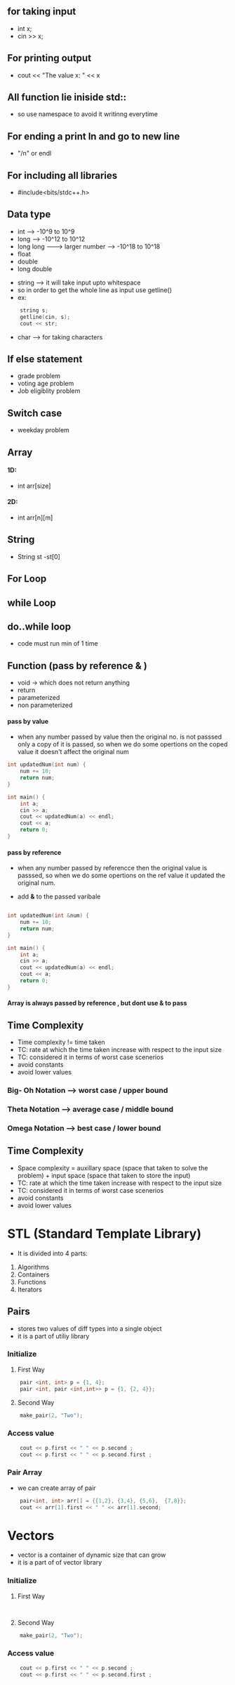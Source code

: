 ## for taking input
- int x;
- cin >> x;

## For printing output
- cout << "The value x: " << x

## All function lie iniside std::
- so use namespace to avoid it writinng everytime

## For ending a print ln and go to new line
- "/n" or endl

## For including all libraries 
-  #include<bits/stdc++.h>

## Data type
- int --> -10^9 to 10^9
- long --> -10^12 to 10^12
- long long ---> larger number --> -10^18 to 10^18
- float
- double 
- long double


<!-- String -->
- string --> it will take input upto whitespace
- so in order to get the whole line as input use getline()
- ex: 

``` cpp
    string s;
    getline(cin, s);
    cout << str;
```

- char --> for taking characters


## If else statement
- grade problem
- voting age problem
- Job eligiblity problem

## Switch case 
- weekday problem

## Array
#### 1D:
- int arr[size]
#### 2D:
- int arr[n][m]

## String
- String st
-st[0]

## For Loop

## while Loop

## do..while loop
- code must run min of 1 time

## Function (pass by reference & )
- void -> which does not return anything
- return
- parameterized
- non parameterized

#### pass by value
- when any number passed by value then the original no. is not passsed only a copy of it is passed, so when we do some opertions on the coped value it doesn't affect the original num

``` cpp
int updatedNum(int num) {
    num += 10;
    return num;
}

int main() {
    int a;
    cin >> a;
    cout << updatedNum(a) << endl;
    cout << a;
    return 0;
}

```

#### pass by reference
- when any number passed by referencce then the original value is passsed, so when we do some opertions on the ref value it updated the original num.

- add <b>&</b> to the passed varibale
``` cpp

int updatedNum(int &num) {
    num += 10;
    return num;
}

int main() {
    int a;
    cin >> a;
    cout << updatedNum(a) << endl;
    cout << a;
    return 0;
}

```

#### Array is always passed by reference , but dont use & to pass



## Time Complexity
- Time complexity != time taken
- TC: rate at which the time taken increase with respect to the input size
- TC: considered it in terms of worst case scenerios
- avoid constants
- avoid lower values

### Big- Oh Notation --> worst case / upper bound

### Theta Notation --> average case / middle bound

### Omega Notation --> best case / lower bound


## Time Complexity
- Space complexity = auxillary space (space that taken to solve the problem) + input space (space that taken to store the input)
- TC: rate at which the time taken increase with respect to the input size
- TC: considered it in terms of worst case scenerios
- avoid constants
- avoid lower values


# STL (Standard Template Library)
- It is divided into 4 parts:
1. Algorithms
2. Containers
3. Functions
4. Iterators


## Pairs
- stores two values of diff types into a single object
- it is a part of utiliy library

### Initialize

1. First Way
``` cpp
    pair <int, int> p = {1, 4};
    pair <int, pair <int,int>> p = {1, {2, 4}};

```

2. Second Way
``` cpp
    make_pair(2, "Two");
```     
### Access value

``` cpp
    cout << p.first << " " << p.second ;
    cout << p.first << " " << p.second.first ;
``` 

### Pair Array
- we can create array of pair
``` cpp
    pair<int, int> arr[] = {{1,2}, {3,4}, {5,6},  {7,8}};
    cout << arr[1].first << " " << arr[1].second;
```


# Vectors
- vector is  a container of dynamic size that can grow
- it is a part of of vector library

### Initialize

1. First Way
``` cpp
    

```

2. Second Way
``` cpp
    make_pair(2, "Two");
```     
### Access value

``` cpp
    cout << p.first << " " << p.second ;
    cout << p.first << " " << p.second.first ;
``` 

